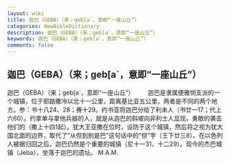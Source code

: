 ```yaml
---
layout: wiki
title: 迦巴（GEBA）（来；geb[a`，意即“一座山丘”）
categories: NewBibleDictionary
description: 迦巴（GEBA）（来；geb[a`，意即“一座山丘”）
keywords: 迦巴（GEBA）（来；geb[a`，意即“一座山丘”）
comments: false
---
```


## 迦巴（GEBA）（来；geb[a`，意即“一座山丘”）



迦巴（GEBA）（来；geb[a`，意即“一座山丘”）
　　迦巴是隶属便雅悯支派的一个城镇，位于耶路撒冷以北十一公里，距离基比亚五公里，两者是不同的两个地方。参：书十八24、28；赛十29。约书亚将迦巴分给了利未人（书廿一17；代上六60）。约拿单与拿他兵器的人，就是从迦巴的斜坡向非利士人显现，勇敢的袭击他们的（撒上十四1起）。犹大王亚撒在位时，设防于这个城镇，然后将之视为犹大国北面的边界，取代了“从但到别是巴”这句话中的“但”字（王下廿三8）。在以色列人被据归回之后，迦巴仍然是个重要的城镇（尼十一31，十二29）。现今的杰巴城镇（Jeba），坐落于迦巴的遗址。
M.A.M.





